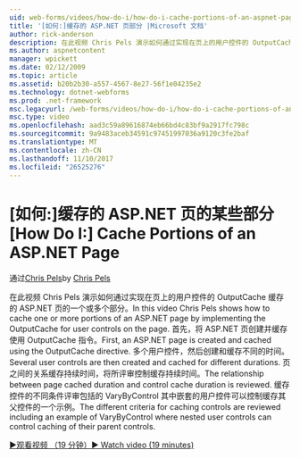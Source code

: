 ```yaml
---
uid: web-forms/videos/how-do-i/how-do-i-cache-portions-of-an-aspnet-page
title: '[如何:]缓存的 ASP.NET 页部分 |Microsoft 文档'
author: rick-anderson
description: 在此视频 Chris Pels 演示如何通过实现在页上的用户控件的 OutputCache 缓存的 ASP.NET 页的一个或多个部分。 首先，...
ms.author: aspnetcontent
manager: wpickett
ms.date: 02/12/2009
ms.topic: article
ms.assetid: b20b2b30-a557-4567-8e27-56f1e04235e2
ms.technology: dotnet-webforms
ms.prod: .net-framework
msc.legacyurl: /web-forms/videos/how-do-i/how-do-i-cache-portions-of-an-aspnet-page
msc.type: video
ms.openlocfilehash: aad3c59a89616874eb66bd4c83bf9a2917fc798c
ms.sourcegitcommit: 9a9483aceb34591c97451997036a9120c3fe2baf
ms.translationtype: MT
ms.contentlocale: zh-CN
ms.lasthandoff: 11/10/2017
ms.locfileid: "26525276"
---
```

<a name="how-do-i-cache-portions-of-an-aspnet-page"></a><span data-ttu-id="83822-104">[如何:]缓存的 ASP.NET 页的某些部分</span><span class="sxs-lookup"><span data-stu-id="83822-104">[How Do I:] Cache Portions of an ASP.NET Page</span></span>
====================
<span data-ttu-id="83822-105">通过[Chris Pels](https://twitter.com/chrispels)</span><span class="sxs-lookup"><span data-stu-id="83822-105">by [Chris Pels](https://twitter.com/chrispels)</span></span>

<span data-ttu-id="83822-106">在此视频 Chris Pels 演示如何通过实现在页上的用户控件的 OutputCache 缓存的 ASP.NET 页的一个或多个部分。</span><span class="sxs-lookup"><span data-stu-id="83822-106">In this video Chris Pels shows how to cache one or more portions of an ASP.NET page by implementing the OutputCache for user controls on the page.</span></span> <span data-ttu-id="83822-107">首先，将 ASP.NET 页创建并缓存使用 OutputCache 指令。</span><span class="sxs-lookup"><span data-stu-id="83822-107">First, an ASP.NET page is created and cached using the OutputCache directive.</span></span> <span data-ttu-id="83822-108">多个用户控件，然后创建和缓存不同的时间。</span><span class="sxs-lookup"><span data-stu-id="83822-108">Several user controls are then created and cached for different durations.</span></span> <span data-ttu-id="83822-109">页之间的关系缓存持续时间，将所评审控制缓存持续时间。</span><span class="sxs-lookup"><span data-stu-id="83822-109">The relationship between page cached duration and control cache duration is reviewed.</span></span> <span data-ttu-id="83822-110">缓存控件的不同条件评审包括的 VaryByControl 其中嵌套的用户控件可以控制缓存其父控件的一个示例。</span><span class="sxs-lookup"><span data-stu-id="83822-110">The different criteria for caching controls are reviewed including an example of VaryByControl where nested user controls can control caching of their parent controls.</span></span>

[<span data-ttu-id="83822-111">&#9654;观看视频 （19 分钟）</span><span class="sxs-lookup"><span data-stu-id="83822-111">&#9654; Watch video (19 minutes)</span></span>](https://channel9.msdn.com/Blogs/ASP-NET-Site-Videos/how-do-i-cache-portions-of-an-aspnet-page)
